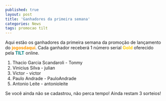 ```yaml
---
published: true
layout: post
title: 'Ganhadores da primeira semana'
categories: News
tags: promocao tilt
---
```

Aqui estão os ganhadores da primeira semana da promoção de lançamento do <span style="font-weight: bold; color: #ff9900;">jogosdaqui</span>. Cada ganhador receberá 1 número serial <span style="font-weight: bold; color: #ffcc00;">Gold</span> oferecido pela <span style="font-weight: bold; color: #008080;">TILT</span> online.

<ol style="text-align: justify;">
	<li>Thacio Garcia Scandaroli - Tonmy</li>
	<li>Vinicius Silva - julian</li>
	<li>Victor - victor</li>
	<li>Paulo Andrade - PauloAndrade</li>
	<li>Antonio Leite - antonioleite</li>
</ol>
Se você ainda não se cadastrou, não perca tempo! Ainda restam 3 sorteios!
